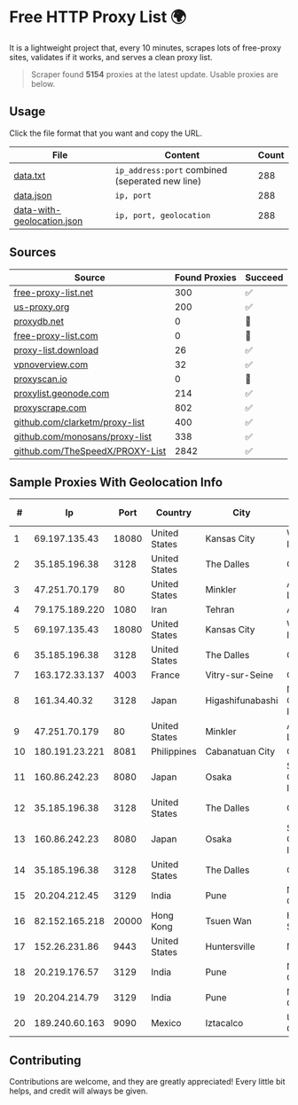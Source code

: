
# Free HTTP Proxy List 🌍

It is a lightweight project that, every 10 minutes, scrapes lots of free-proxy sites, validates if it works, and serves a clean proxy list.


> Scraper found **5154** proxies at the latest update. Usable proxies are below.

## Usage

Click the file format that you want and copy the URL.


|File|Content|Count|
|----|-------|-----|
|[data.txt](https://raw.githubusercontent.com/themiralay/Proxy-List-World/master/data.txt)|`ip_address:port` combined (seperated new line)|288|
|[data.json](https://raw.githubusercontent.com/themiralay/Proxy-List-World/master/data.json)|`ip, port`|288|
|[data-with-geolocation.json](https://raw.githubusercontent.com/themiralay/Proxy-List-World/master/data-with-geolocation.json)|`ip, port, geolocation`|288|

## Sources

|Source|Found Proxies|Succeed|
|------|-------------|-------|
|[free-proxy-list.net](https://free-proxy-list.net)|300|✅|
|[us-proxy.org](https://www.us-proxy.org)|200|✅|
|[proxydb.net](http://proxydb.net)|0|🚫|
|[free-proxy-list.com](https://free-proxy-list.com/?page=&port=&type%5B%5D=http&type%5B%5D=https&up_time=0&search=Search)|0|🚫|
|[proxy-list.download](https://www.proxy-list.download/HTTP)|26|✅|
|[vpnoverview.com](https://vpnoverview.com/privacy/anonymous-browsing/free-proxy-servers)|32|✅|
|[proxyscan.io](https://www.proxyscan.io)|0|🚫|
|[proxylist.geonode.com](https://proxylist.geonode.com/api/proxy-list?limit=300&page=1&sort_by=lastChecked&sort_type=desc&protocols=http,https)|214|✅|
|[proxyscrape.com](https://api.proxyscrape.com/v2/?request=displayproxies&protocol=http&timeout=10000&country=all&ssl=all&anonymity=all)|802|✅|
|[github.com/clarketm/proxy-list](https://raw.githubusercontent.com/clarketm/proxy-list/master/proxy-list-raw.txt)|400|✅|
|[github.com/monosans/proxy-list](https://raw.githubusercontent.com/monosans/proxy-list/main/proxies/http.txt)|338|✅|
|[github.com/TheSpeedX/PROXY-List](https://raw.githubusercontent.com/TheSpeedX/PROXY-List/master/http.txt)|2842|✅|


## Sample Proxies With Geolocation Info

|#|Ip|Port|Country|City|Internet Service Provider|
|-|--|----|-------|----|-------------------------|
|1|69.197.135.43|18080|United States|Kansas City|WholeSale Internet|
|2|35.185.196.38|3128|United States|The Dalles|Google LLC|
|3|47.251.70.179|80|United States|Minkler|Alibaba Cloud LLC|
|4|79.175.189.220|1080|Iran|Tehran|Afranet|
|5|69.197.135.43|18080|United States|Kansas City|WholeSale Internet|
|6|35.185.196.38|3128|United States|The Dalles|Google LLC|
|7|163.172.33.137|4003|France|Vitry-sur-Seine|Online S.A.S.|
|8|161.34.40.32|3128|Japan|Higashifunabashi|NTT PC Communications, Inc.|
|9|47.251.70.179|80|United States|Minkler|Alibaba Cloud LLC|
|10|180.191.23.221|8081|Philippines|Cabanatuan City|Globe Telecom|
|11|160.86.242.23|8080|Japan|Osaka|Sony Network Communications Inc|
|12|35.185.196.38|3128|United States|The Dalles|Google LLC|
|13|160.86.242.23|8080|Japan|Osaka|Sony Network Communications Inc|
|14|35.185.196.38|3128|United States|The Dalles|Google LLC|
|15|20.204.212.45|3129|India|Pune|Microsoft Corporation|
|16|82.152.165.218|20000|Hong Kong|Tsuen Wan|Hytron Network Services Limited|
|17|152.26.231.86|9443|United States|Huntersville|MCNC|
|18|20.219.176.57|3129|India|Pune|Microsoft Corporation|
|19|20.204.214.79|3129|India|Pune|Microsoft Corporation|
|20|189.240.60.163|9090|Mexico|Iztacalco|Uninet S.A. de C.V.|



## Contributing

Contributions are welcome, and they are greatly appreciated! Every
little bit helps, and credit will always be given.

